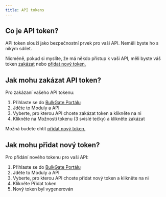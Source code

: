 ```yaml
---
title: API tokens
---
```


## Co je API token?
API token slouží jako bezpečnostní prvek pro vaši API. Neměli byste ho s nikým sdílet. 

Nicméně, pokud si myslíte, že má někdo přístup k vaši API, měli byste váš token [zakázat](#jak-mohu-zakázat-api-token) nebo [přidat nový token.](#jak-mohu-přidat-nový-token)

## Jak mohu zakázat API token?
Pro zakázaní vašeho API tokenu:
1.  Přihlaste se do [BulkGate Portálu](https://portal.bulkgate.com)
2.	Jděte to Moduly a API
3.	Vyberte, pro kterou API chcete zakázat token a klikněte na ni
4.	Klikněte na Možnosti tokenu (3 svislé tečky) a klikněte zakázat

Možná budete chtít [přidat nový token.](#jak-mohu-přidat-nový-token)

## Jak mohu přidat nový token?
Pro přidání nového tokenu pro vaši API:
1.  Přihlaste se do [BulkGate Portálu](https://portal.bulkgate.com)
2.	Jděte to Moduly a API
3.	Vyberte, pro kterou API chcete přidat nový token a klikněte na ni
4.	Klikněte Přidat token
5.	Nový token byl vygenerován
